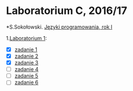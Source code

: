 # Laboratorium C, 2016/17

*S.Sokołowski.
[Języki programowania, rok I](https://inf.ug.edu.pl/~stefan/Dydaktyka/JezProg/)

1.[Laboratorium 1](https://github.com/Zakrzak30/labx/blob/master/lab01):
* [x] [zadanie 1](https://github.com/Zakrzak30/labx/blob/master/lab01/zad01.c)
* [x] [zadanie 2](https://github.com/Zakrzak30/labx/blob/master/lab01/zad02.c)
* [x] [zadanie 3](https://github.com/Zakrzak30/labx/blob/master/lab01/zad03.c)
* [ ] [zadanie 4](lab01/zad4.c)
* [ ] [zadanie 5](lab01/zad5.c)
* [ ] [zadanie 6](lab01/zad6.c)
